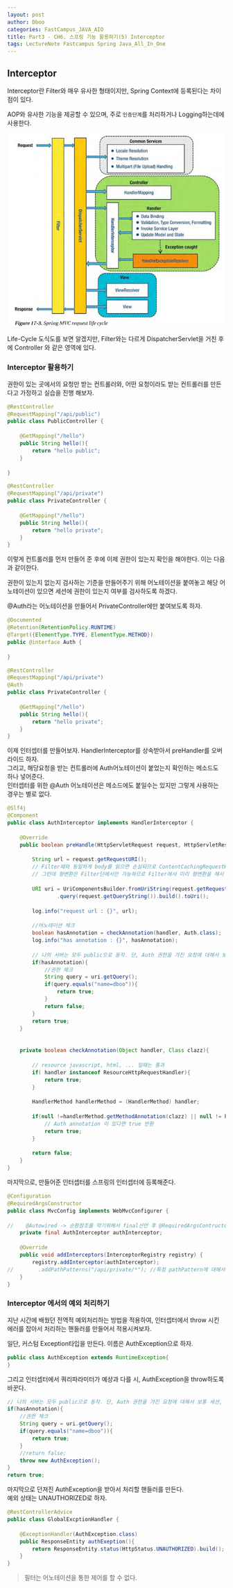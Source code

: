 ```yaml
---
layout: post
author: Dboo
categories: FastCampus_JAVA_AIO
title: Part3 - CH6. 스프링 기능 활용하기(5) Interceptor
tags: LectureNote Fastcampus Spring Java_All_In_One
---
```



## Interceptor

Interceptor란 Filter와 매우 유사한 형태이지만, Spring Context에 등록된다는 차이점이 있다.

AOP와 유사한 기능을 제공할 수 있으며, 주로 `인증단계`를 처리하거나 Logging하는데에 사용한다.

![](/assets/img/LectureNote/FastCampus/Java_All_In_One/springmvc_request_lifecycle.jpg)

Life-Cycle 도식도를 보면 알겠지만, Filter와는 다르게 DispatcherServlet을 거친 후에 Controller
와 같은 영역에 있다.

### Interceptor 활용하기

권한이 있는 곳에서의 요청만 받는 컨트롤러와, 어떤 요청이라도 받는 컨트롤러를 만든다고 가정하고 실습을 진행
해보자.

~~~java
@RestController
@RequestMapping("/api/public")
public class PublicController {

    @GetMapping("/hello")
    public String hello(){
        return "hello public";
    }

}
~~~

~~~java
@RestController
@RequestMapping("/api/private")
public class PrivateController {

    @GetMapping("/hello")
    public String hello(){
        return "hello private";
    }
}
~~~

이렇게 컨트롤러를 먼저 만들어 준 후에 이제 권한이 있는지 확인을 해야한다. 이는 다음과 같이한다.

권한이 있는지 없는지 검사하는 기준을 만들어주기 위해 어노테이션을 붙여놓고 해당 어노테이션이 있으면
세션에 권한이 있는지 여부를 검사하도록 하겠다.

@Auth라는 어노테이션을 만들어서 PrivateController에만 붙여보도록 하자.

~~~java
@Documented
@Retention(RetentionPolicy.RUNTIME)
@Target({ElementType.TYPE, ElementType.METHOD})
public @interface Auth {

}
~~~

~~~java
@RestController
@RequestMapping("/api/private")
@Auth
public class PrivateController {

    @GetMapping("/hello")
    public String hello(){
        return "hello private";
    }
}
~~~

이제 인터셉터를 만들어보자. HandlerInterceptor를 상속받아서 preHandler를 오버라이드 하자.  
그리고, 해당요청을 받는 컨트롤러에 Auth어노테이션이 붙었는지 확인하는 메소드도 하나 넣어준다.  
인터셉터를 위한 @Auth 어노테이션은 메소드에도 붙일수는 있지만 그렇게 사용하는 경우는 별로 없다.

~~~java
@Slf4j
@Component
public class AuthInterceptor implements HandlerInterceptor {

    @Override
    public boolean preHandle(HttpServletRequest request, HttpServletResponse response, Object handler) throws Exception {

        String url = request.getRequestURI();
        // Filter때와 동일하게 body를 읽으면 손실되므로 ContentCachingRequestWrapper를 사용하여 읽어야한다.
        // 그런데 형변환은 Filter단에서만 가능하므로 Filter에서 미리 형변환을 해서 넘겨주어야만 가능하다.

        URI uri = UriComponentsBuilder.fromUriString(request.getRequestURI())
                .query(request.getQueryString()).build().toUri();

        log.info("request url : {}", url);

        //어노테이션 체크
        boolean hasAnnotation = checkAnnotation(handler, Auth.class);
        log.info("has annotation : {}", hasAnnotation);

        // 나의 서버는 모두 public으로 동작. 단, Auth 권한을 가진 요청에 대해서 보통 세션, 쿠키, 등을 검사
        if(hasAnnotation){
            //권한 체크
            String query = uri.getQuery();
            if(query.equals("name=dboo")){
                return true;
            }
            return false;
        }
        return true;
    }


    private boolean checkAnnotation(Object handler, Class clazz){

        // resource javascript, html, ... 일때는 통과
        if( handler instanceof ResourceHttpRequestHandler){
            return true;
        }

        HandlerMethod handlerMethod = (HandlerMethod) handler;

        if(null !=handlerMethod.getMethodAnnotation(clazz) || null != handlerMethod.getBeanType().getAnnotation(clazz)){
            // Auth annotation 이 있다면 true 반환
            return true;
        }

        return false;
    }
}
~~~

마지막으로, 만들어준 인터셉터를 스프링의 인터셉터에 등록해준다.

~~~java
@Configuration
@RequiredArgsConstructor
public class MvcConfig implements WebMvcConfigurer {

//    @Autowired -> 순환참조를 막기위해서 final선언 후 @RequiredArgsContructor를 많이 쓰는 추세이다.
    private final AuthInterceptor authInterceptor;

    @Override
    public void addInterceptors(InterceptorRegistry registry) {
        registry.addInterceptor(authInterceptor);
//        .addPathPatterns("/api/private/*"); //특정 pathPattern에 대해서만 인터셉트 하도록 할 수 있다.
    }
}
~~~

### Interceptor 에서의 예외 처리하기

지난 시간에 배웠던 전역적 예외처리하는 방법을 적용하여, 인터셉터에서 throw 시킨 에러를 잡아서 처리하는
핸들러를 만들어서 적용시켜보자.

일단, 커스텀 Exception타입을 만든다. 이름은 AuthException으로 하자.

~~~java
public class AuthException extends RuntimeException{
}
~~~

그리고 인터셉터에서 쿼리파라미터가 예상과 다를 시, AuthException을 throw하도록 바꾼다.

~~~java
// 나의 서버는 모두 public으로 동작. 단, Auth 권한을 가진 요청에 대해서 보통 세션, 쿠키, 등을 검사
if(hasAnnotation){
    //권한 체크
    String query = uri.getQuery();
    if(query.equals("name=dboo")){
        return true;
    }
    //return false;
    throw new AuthException();
}
return true;
~~~

마지막으로 던져진 AuthException을 받아서 처리할 핸들러를 만든다.  
예외 상태는 UNAUTHORIZED로 하자.

~~~java
@RestControllerAdvice
public class GlobalExcptionHandler {

    @ExceptionHandler(AuthException.class)
    public ResponseEntity authExeption(){
        return ResponseEntity.status(HttpStatus.UNAUTHORIZED).build();
    }
}
~~~

> 필터는 어노테이션을 통한 제어를 할 수 없다.
